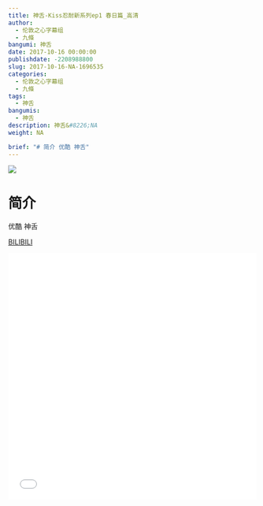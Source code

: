 ```yaml
---
title: 神舌-Kiss忍耐新系列ep1 春日篇_高清
author: 
  - 伦敦之心字幕组
  - 九條
bangumi: 神舌
date: 2017-10-16 00:00:00
publishdate: -2208988800
slug: 2017-10-16-NA-1696535
categories: 
  - 伦敦之心字幕组
  - 九條
tags: 
  - 神舌
bangumis: 
  - 神舌
description: 神舌&#8226;NA
weight: NA

brief: "# 简介 优酷 神舌"
---
```


![](https://i.imgur.com/JEXSEHn.png)

# 简介  
优酷 神舌

  [BILIBILI](https://www.bilibili.com/video/av1696535/)


<div class="vcontainer">  <iframe class='video' src="//www.bilibili.com/blackboard/player.html?aid=1696535" width="100%" height="500" frameborder="0" allowfullscreen="allowfullscreen"></iframe></div>
